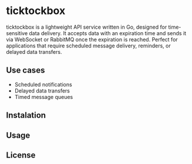 # ticktockbox

ticktockbox is a lightweight API service written in Go, designed for time-sensitive data delivery. It accepts data with an expiration time and sends it via WebSocket or RabbitMQ once the expiration is reached.
Perfect for applications that require scheduled message delivery, reminders, or delayed data transfers.

## Use cases

* Scheduled notifications
* Delayed data transfers
* Timed message queues

## Instalation

## Usage

## License
